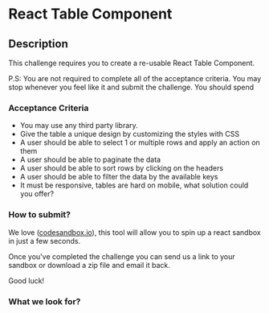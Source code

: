 # React Table Component

## Description

This challenge requires you to create a re-usable React Table Component.

P.S: You are not required to complete all of the acceptance criteria. You may stop whenever you feel like it and submit the challenge. You should spend 

### Acceptance Criteria

* You may use any third party library.
* Give the table a unique design by customizing the styles with CSS 
* A user should be able to select 1 or multiple rows and apply an action on them
* A user should be able to paginate the data
* A user should be able to sort rows by clicking on the headers
* A user should be able to filter the data by the available keys
* It must be responsive, tables are hard on mobile, what solution could you offer?

### How to submit? 

We love ([codesandbox.io](https://codesandbox.io)), this tool will allow you to spin up a react sandbox in just a few seconds. 

Once you've completed the challenge you can send us a link to your sandbox or download a zip file and email it back. 

Good luck! 

### What we look for?

